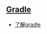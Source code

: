 ## [Gradle](https://docs.gradle.org/6.3/userguide/userguide.html)

* [了解gradle](https://mp.weixin.qq.com/s/7EDEZL1PycFGhrysvwdvVg)